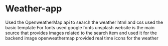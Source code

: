 # Weather-app
Used the OpenweatherMap api to search the weather
html and css used the basic template 
For fonts used google fonts
unsplash website is the main source that provides images related to the search item and used it for the backend image
openweathermap provided real time icons for the weather
